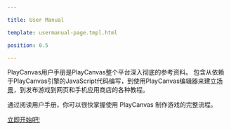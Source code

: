 ---
title: User Manual
template: usermanual-page.tmpl.html
position: 0.5
---

PlayCanvas用户手册是PlayCanvas整个平台深入彻底的参考资料。 包含从依赖于PlayCanvas引擎的JavaScript代码编写，到使用PlayCanvas编辑器来建立[场景][1]，到发布游戏到网页和手机应用商店的各种教程。

通过阅读用户手册，你可以很快掌握使用 PlayCanvas 制作游戏的完整流程。

[立即开始吧!][2]

[1]: /user-manual/glossary#scene
[2]: /user-manual/introduction

